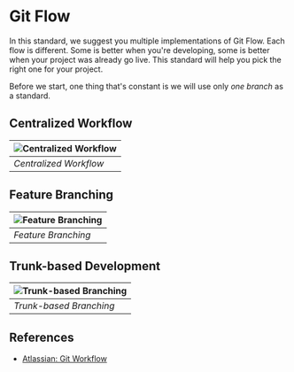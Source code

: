# Git Flow

In this standard, we suggest you multiple implementations of Git Flow. Each flow is different. Some is better when you're developing, some is better when your project was already go live. This standard will help you pick the right one for your project.

Before we start, one thing that's constant is we will use only _one branch_ as a standard.

## Centralized Workflow

| ![Centralized Workflow](https://wac-cdn.atlassian.com/dam/jcr:f03a0fbd-a880-477f-aa32-33340383ce07/02%20(3).svg?cdnVersion=1481) |
| --- |
| _Centralized Workflow_ |

## Feature Branching

| ![Feature Branching](https://wac-cdn.atlassian.com/dam/jcr:09308632-38a3-4637-bba2-af2110629d56/07.svg?cdnVersion=1481) |
| --- |
| _Feature Branching_ |

## Trunk-based Development

| ![Trunk-based Branching](https://trunkbaseddevelopment.com/trunk1c.png) |
| --- |
| _Trunk-based Branching_ |

## References

- [Atlassian: Git Workflow](https://www.atlassian.com/git/tutorials/comparing-workflows)
